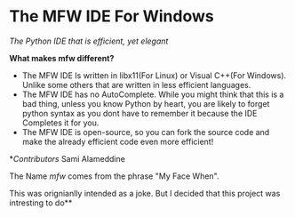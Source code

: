 # The MFW IDE For Windows
*The Python IDE that is efficient, yet elegant*

**What makes mfw different?**
* The MFW IDE Is written in libx11(For Linux) or Visual C++(For Windows). Unlike some others that are written in less efficient languages.
* The MFW IDE has no AutoComplete. While you might think that this is a bad thing, unless you know Python by heart, you are likely to forget python syntax as you dont have to remember it because the IDE Completes it for you.
* The MFW IDE is open-source, so you can fork the source code and make the already efficient code even more efficient!

**Contributors*
  Sami Alameddine

The Name _mfw_ comes from the phrase "My Face When".

This was orignianlly intended as a joke. But I decided that this project was intresting to do** 
